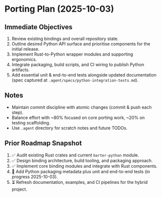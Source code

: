 # Porting Plan (2025-10-03)

## Immediate Objectives
1. Review existing bindings and overall repository state.
2. Outline desired Python API surface and prioritise components for the initial release.
3. Implement Rust-to-Python wrapper modules and supporting ergonomics.
4. Integrate packaging, build scripts, and CI wiring to publish Python artifacts.
5. Add essential unit & end-to-end tests alongside updated documentation (spec captured at
   `.agent/specs/python-integration-tests.md`).

## Notes
- Maintain commit discipline with atomic changes (commit & push each step).
- Balance effort with ~80% focused on core porting work, ~20% on testing scaffolding.
- Use `.agent` directory for scratch notes and future TODOs.

## Prior Roadmap Snapshot
1. ✅ Audit existing Rust crates and current `barter-python` module.
2. ✅ Design binding architecture, build tooling, and packaging approach.
3. ✅ Implement core binding modules and integrate with Rust components.
4. 🚧 Add Python packaging metadata plus unit and end-to-end tests (in progress 2025-10-03).
5. ⏳ Refresh documentation, examples, and CI pipelines for the hybrid project.
